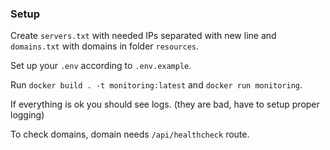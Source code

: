 ### Setup
Create `servers.txt` with needed IPs separated with new line and `domains.txt` with domains in folder `resources`.

Set up your `.env` according to `.env.example`.

Run `docker build . -t monitoring:latest` and `docker run monitoring`.

If everything is ok you should see logs. (they are bad, have to setup proper logging)

To check domains, domain needs `/api/healthcheck` route.